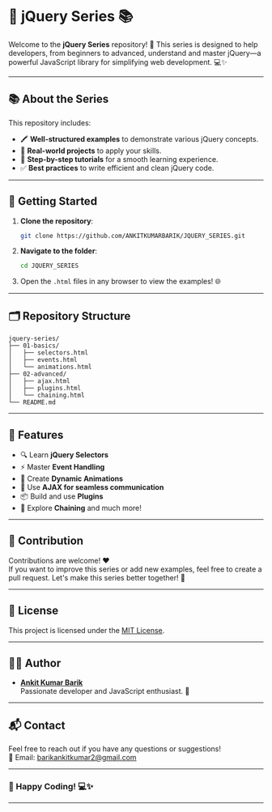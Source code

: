 # 🌟 jQuery Series 📚

Welcome to the **jQuery Series** repository! 🚀 This series is designed to help developers, from beginners to advanced, understand and master jQuery—a powerful JavaScript library for simplifying web development. 💻✨

---

## 📚 About the Series

This repository includes:

- 🖍️ **Well-structured examples** to demonstrate various jQuery concepts.  
- 🚀 **Real-world projects** to apply your skills.  
- 💂 **Step-by-step tutorials** for a smooth learning experience.  
- ✅ **Best practices** to write efficient and clean jQuery code.  

---

## 🚀 Getting Started

1. **Clone the repository**:
   ```bash
   git clone https://github.com/ANKITKUMARBARIK/JQUERY_SERIES.git
   ```

2. **Navigate to the folder**:
   ```bash
   cd JQUERY_SERIES
   ```

3. Open the `.html` files in any browser to view the examples! 🌐  

---

## 🗂 Repository Structure

```
jquery-series/
├── 01-basics/
│   ├── selectors.html
│   ├── events.html
│   └── animations.html
├── 02-advanced/
│   ├── ajax.html
│   ├── plugins.html
│   └── chaining.html
└── README.md
```

---

## 🌟 Features

- 🔍 Learn **jQuery Selectors**  
- ⚡ Master **Event Handling**  
- 🎨 Create **Dynamic Animations**  
- 📡 Use **AJAX for seamless communication**  
- 📦 Build and use **Plugins**  
- 🔗 Explore **Chaining** and much more!

---

## 🤝 Contribution

Contributions are welcome! ❤️  
If you want to improve this series or add new examples, feel free to create a pull request. Let's make this series better together! 🚀

---

## 📜 License

This project is licensed under the [MIT License](LICENSE).  

---

## 👨‍💻 Author

- **[Ankit Kumar Barik](https://github.com/ANKITKUMARBARIK)**  
  Passionate developer and JavaScript enthusiast. 🚀

---

## 📬 Contact

Feel free to reach out if you have any questions or suggestions!  
📧 Email: barikankitkumar2@gmail.com

---

### 🌟 Happy Coding! 💻✨

---

